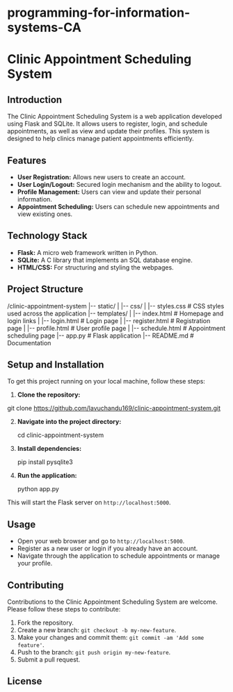 # programming-for-information-systems-CA

# Clinic Appointment Scheduling System

## Introduction
The Clinic Appointment Scheduling System is a web application developed using Flask and SQLite. It allows users to register, login, and schedule appointments, as well as view and update their profiles. This system is designed to help clinics manage patient appointments efficiently.

## Features
- **User Registration:** Allows new users to create an account.
- **User Login/Logout:** Secured login mechanism and the ability to logout.
- **Profile Management:** Users can view and update their personal information.
- **Appointment Scheduling:** Users can schedule new appointments and view existing ones.

## Technology Stack
- **Flask:** A micro web framework written in Python.
- **SQLite:** A C library that implements an SQL database engine.
- **HTML/CSS:** For structuring and styling the webpages.

## Project Structure

/clinic-appointment-system
|-- static/
| |-- css/
| |-- styles.css # CSS styles used across the application
|-- templates/
| |-- index.html # Homepage and login links
| |-- login.html # Login page
| |-- register.html # Registration page
| |-- profile.html # User profile page
| |-- schedule.html # Appointment scheduling page
|-- app.py # Flask application
|-- README.md # Documentation


## Setup and Installation
To get this project running on your local machine, follow these steps:

1. **Clone the repository:**

git clone https://github.com/lavuchandu169/clinic-appointment-system.git

2. **Navigate into the project directory:**
   
    cd clinic-appointment-system

4. **Install dependencies:**

   pip install pysqlite3 

6. **Run the application:**

   python app.py


This will start the Flask server on `http://localhost:5000`.

## Usage
- Open your web browser and go to `http://localhost:5000`.
- Register as a new user or login if you already have an account.
- Navigate through the application to schedule appointments or manage your profile.

## Contributing
Contributions to the Clinic Appointment Scheduling System are welcome. Please follow these steps to contribute:

1. Fork the repository.
2. Create a new branch: `git checkout -b my-new-feature`.
3. Make your changes and commit them: `git commit -am 'Add some feature'`.
4. Push to the branch: `git push origin my-new-feature`.
5. Submit a pull request.

## License


